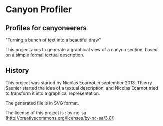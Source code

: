 Canyon Profiler
===============

## Profiles for canyoneerers
"Turning a bunch of text into a beautiful draw"

This project aims to generate a graphical view of a canyon section, based on a simple formal textual description.

## History
This project was started by Nicolas Ecarnot in september 2013.  Thierry Saunier started the idea of a textual description, and Nicolas Ecarnot tried to transform it into a graphical representation.

The generated file is in SVG format.

The license of this project is : by-nc-sa
(http://creativecommons.org/licenses/by-nc-sa/3.0/)
